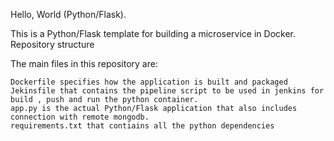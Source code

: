 Hello, World (Python/Flask).

This is a Python/Flask template for building a microservice in Docker.
Repository structure

The main files in this repository are:

    Dockerfile specifies how the application is built and packaged
    Jekinsfile that contains the pipeline script to be used in jenkins for build , push and run the python container.
    app.py is the actual Python/Flask application that also includes connection with remote mongodb.
    requirements.txt that contiains all the python dependencies
